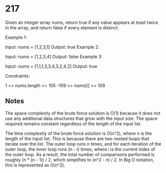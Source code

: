 # 217

Given an integer array nums, return true if any value appears at least twice in the array, and return false if every element is distinct.

Example 1:

Input: nums = [1,2,3,1]
Output: true
Example 2:

Input: nums = [1,2,3,4]
Output: false
Example 3:

Input: nums = [1,1,1,3,3,4,3,2,4,2]
Output: true

Constraints:

1 <= nums.length <= 105
-109 <= nums[i] <= 109

## Notes

The space complexity of the brute force solution is O(1) because it does not use any additional data structures that grow with the input size. The space required remains constant regardless of the length of the input list.

The time complexity of the brute force solution is O(n^2), where n is the length of the input list. This is because there are two nested loops that iterate over the list. The outer loop runs n times, and for each iteration of the outer loop, the inner loop runs (n - i) times, where i is the current index of the outer loop. As a result, the total number of comparisons performed is roughly (n \* (n - 1)) / 2, which simplifies to (n^2 - n) / 2. In Big O notation, this is represented as O(n^2).
